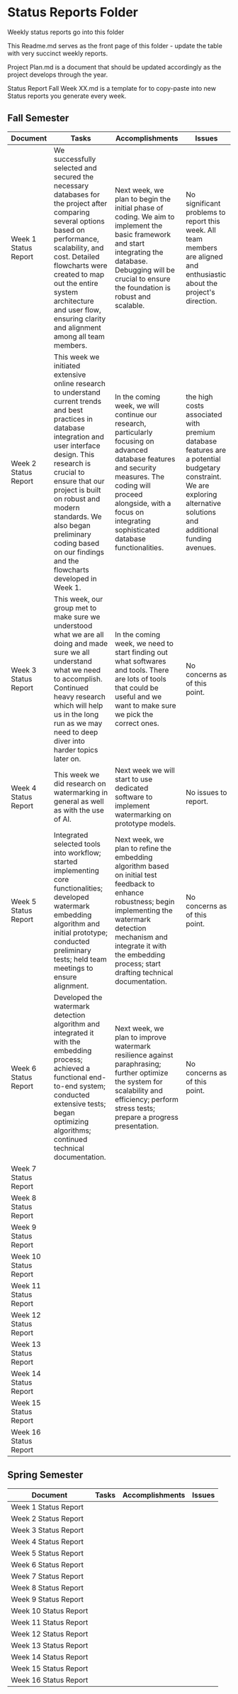 # Status Reports Folder
Weekly status reports go into this folder

This Readme.md serves as the front page of this folder - update the table with very succinct weekly reports.

Project Plan.md is a document that should be updated accordingly as the project develops through the year.

Status Report Fall Week XX.md is a template for to copy-paste into new Status reports you generate every week.

## Fall Semester

| Document | Tasks | Accomplishments | Issues |
|---|---|---|---|
| Week 1 Status Report | We successfully selected and secured the necessary databases for the project after comparing several options based on performance, scalability, and cost. Detailed flowcharts were created to map out the entire system architecture and user flow, ensuring clarity and alignment among all team members. | Next week, we plan to begin the initial phase of coding. We aim to implement the basic framework and start integrating the database. Debugging will be crucial to ensure the foundation is robust and scalable. | No significant problems to report this week. All team members are aligned and enthusiastic about the project's direction.|
| Week 2 Status Report | This week we initiated extensive online research to understand current trends and best practices in database integration and user interface design. This research is crucial to ensure that our project is built on robust and modern standards. We also began preliminary coding based on our findings and the flowcharts developed in Week 1. | In the coming week, we will continue our research, particularly focusing on advanced database features and security measures. The coding will proceed alongside, with a focus on integrating sophisticated database functionalities. |the high costs associated with premium database features are a potential budgetary constraint. We are exploring alternative solutions and additional funding avenues. |
| Week 3 Status Report | This week, our group met to make sure we understood what we are all doing and made sure we all understand what we need to accomplish. Continued heavy research which will help us in the long run as we may need to deep diver into harder topics later on. | In the coming week, we need to start finding out what softwares and tools. There are lots of tools that could be useful and we want to make sure we pick the correct ones. | No concerns as of this point. | 
| Week 4 Status Report | This week we did research on watermarking in general as well as with the use of AI. |Next week we will start to use dedicated software to implement watermarking on prototype models. | No issues to report. |
| Week 5 Status Report | Integrated selected tools into workflow; started implementing core functionalities; developed watermark embedding algorithm and initial prototype; conducted preliminary tests; held team meetings to ensure alignment. | Next week, we plan to refine the embedding algorithm based on initial test feedback to enhance robustness; begin implementing the watermark detection mechanism and integrate it with the embedding process; start drafting technical documentation.	 | No concerns as of this point. |
| Week 6 Status Report |Developed the watermark detection algorithm and integrated it with the embedding process; achieved a functional end-to-end system; conducted extensive tests; began optimizing algorithms; continued technical documentation. | Next week, we plan to improve watermark resilience against paraphrasing; further optimize the system for scalability and efficiency; perform stress tests; prepare a progress presentation.	 | No concerns as of this point. |
| Week 7 Status Report | | | |
| Week 8 Status Report | | | |
| Week 9 Status Report | | | |
| Week 10 Status Report | | | |
| Week 11 Status Report | | | |
| Week 12 Status Report | | | |
| Week 13 Status Report | | | |
| Week 14 Status Report | | | |
| Week 15 Status Report | | | |
| Week 16 Status Report | | | |

## Spring Semester

| Document | Tasks | Accomplishments| Issues |
|---|---|---|---|
| Week 1 Status Report | | | |
| Week 2 Status Report | | | |
| Week 3 Status Report | | | |
| Week 4 Status Report | | | |
| Week 5 Status Report | | | |
| Week 6 Status Report | | | |
| Week 7 Status Report | | | |
| Week 8 Status Report | | | |
| Week 9 Status Report | | | |
| Week 10 Status Report | | | |
| Week 11 Status Report | | | |
| Week 12 Status Report | | | |
| Week 13 Status Report | | | |
| Week 14 Status Report | | | |
| Week 15 Status Report | | | |
| Week 16 Status Report | | | |

